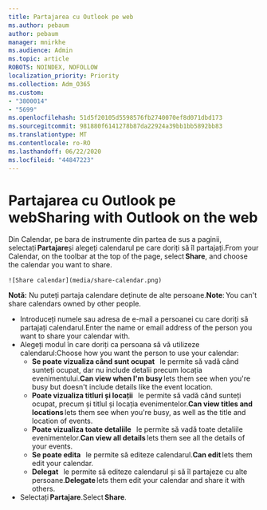 ```yaml
---
title: Partajarea cu Outlook pe web
ms.author: pebaum
author: pebaum
manager: mnirkhe
ms.audience: Admin
ms.topic: article
ROBOTS: NOINDEX, NOFOLLOW
localization_priority: Priority
ms.collection: Adm_O365
ms.custom:
- "3800014"
- "5699"
ms.openlocfilehash: 51d5f20105d5598576fb2740070ef8d071dbd173
ms.sourcegitcommit: 981880f6141278b87da22924a39bb1bb5892bb83
ms.translationtype: MT
ms.contentlocale: ro-RO
ms.lasthandoff: 06/22/2020
ms.locfileid: "44847223"
---
```

# <a name="sharing-with-outlook-on-the-web"></a><span data-ttu-id="436f5-102">Partajarea cu Outlook pe web</span><span class="sxs-lookup"><span data-stu-id="436f5-102">Sharing with Outlook on the web</span></span>

<span data-ttu-id="436f5-103">Din Calendar, pe bara de instrumente din partea de sus a paginii, selectați **Partajare**și alegeți calendarul pe care doriți să îl partajați.</span><span class="sxs-lookup"><span data-stu-id="436f5-103">From your Calendar, on the toolbar at the top of the page, select **Share**, and choose the calendar you want to share.</span></span>

    ![Share calendar](media/share-calendar.png)

<span data-ttu-id="436f5-104">**Notă:** Nu puteți partaja calendare deținute de alte persoane.</span><span class="sxs-lookup"><span data-stu-id="436f5-104">**Note**: You can't share calendars owned by other people.</span></span>

- <span data-ttu-id="436f5-105">Introduceți numele sau adresa de e-mail a persoanei cu care doriți să partajați calendarul.</span><span class="sxs-lookup"><span data-stu-id="436f5-105">Enter the name or email address of the person you want to share your calendar with.</span></span>
- <span data-ttu-id="436f5-106">Alegeți modul în care doriți ca persoana să vă utilizeze calendarul:</span><span class="sxs-lookup"><span data-stu-id="436f5-106">Choose how you want the person to use your calendar:</span></span>
    - <span data-ttu-id="436f5-107">**Se poate vizualiza când sunt ocupat**   le permite să vadă când sunteți ocupat, dar nu include detalii precum locația evenimentului.</span><span class="sxs-lookup"><span data-stu-id="436f5-107">**Can view when I'm busy** lets them see when you're busy but doesn't include details like the event location.</span></span>
    - <span data-ttu-id="436f5-108">**Poate vizualiza titluri și locații**   le permite să vadă când sunteți ocupat, precum și titlul și locația evenimentelor.</span><span class="sxs-lookup"><span data-stu-id="436f5-108">**Can view titles and locations** lets them see when you're busy, as well as the title and location of events.</span></span>
    - <span data-ttu-id="436f5-109">**Poate vizualiza toate detaliile**   le permite să vadă toate detaliile evenimentelor.</span><span class="sxs-lookup"><span data-stu-id="436f5-109">**Can view all details** lets them see all the details of your events.</span></span>
    - <span data-ttu-id="436f5-110">**Se poate edita**   le permite să editeze calendarul.</span><span class="sxs-lookup"><span data-stu-id="436f5-110">**Can edit** lets them edit your calendar.</span></span>
    - <span data-ttu-id="436f5-111">**Delegat**   le permite să editeze calendarul și să îl partajeze cu alte persoane.</span><span class="sxs-lookup"><span data-stu-id="436f5-111">**Delegate** lets them edit your calendar and share it with others.</span></span>
- <span data-ttu-id="436f5-112">Selectați **Partajare**.</span><span class="sxs-lookup"><span data-stu-id="436f5-112">Select **Share**.</span></span>
